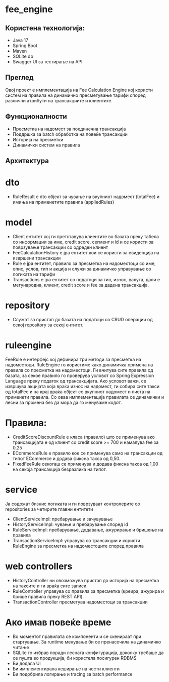 # fee_engine

## Користена технологија:
- Java 17
- Spring Boot 
- Maven
- SQLite db 
- Swagger UI за тестирање на API

## Преглед
Овој проект е имплементација на Fee Calculation Engine кој користи систем на правила на динамично пресметување тарифи
според различни атрибути на трансакциите и клиентите.

## Функционалности
- Пресметка на надомест за поединечна трансакција
- Поддршка за batch обработка на повеќе трансакции 
- Историја на пресметки 
- Динамички систем на правила

## Архитектура 

# dto
- RuleResult e dto објект за чување на вкупниот надомест (totalFee) и имиња на применетите правила (appliedRules)
# model
- Client ентитет кој ги претставува клиентите во базата преку табела со информации за име, credit score, сегмент и id и 
се користи за поврзување трансакции со одреден клиент
- FeeCalculationHistory е jpa ентитет кои се користи за евиденција на извршени трансакции
- Rule е jpa ентитет, правило за пресметка на надоместоци со име, опис, услов, тип и акција и служи за динамичко 
управување со логиката на тарифи
- Transactions е jpa ентитет со податоци за тип, износ, валута, дали е мегународна, клиент, credit score и fee за дадена 
трансакција.
# repository
- Служат за пристап до базата на податоци со CRUD операции од секој repository за секој ентитет.
# ruleengine
FeeRule е интерфејс кој дефинира три методи за пресметка на надоместоци.
RuleEngine го користиме како динамичка примена на правила со пресметка на надоместоци. Ги вчитува сите правила од базата, 
за секое правило го проверува условот со Spring Expression Language преку податок од трансакцијата. 
Ако условот важи, се извршува акцијата која враќа износ на надомест, ги собира сите такси од totalFee и на крај враќа објект
со вкупниот надомест и листа на применети правила.
Со оваа имплементација правилата се динамички и лесни за промена без да мора да го менуваме кодот.
# Правила:
- CreditScoreDiscountRule e класа (правило) што се применува ако трансакцијата е од клиент со credit score >= 700 и 
намалува fee за 0,25
- ECommerceRule e правило кое се применува само на трансакции од типот ECommerce и додава фиксна такса од 0,50.
- FixedFeeRule секогаш се применува и додава фиксна такса од 1,00 на секоја трансакција безразлика на типот.
# service
Ја содржат бизнис логиката и ги поврзуваат контролерите со repositories за четирите главни ентитети
- ClientServiceImpl: пребарување и зачувување 
- HistoryServiceImpl: чување и пребарување според id 
- RuleServiceImpl: пребарување, додавање, ажурирање и бришење на правила
- TransactionServiceImpl: управува со трансакции и користи RuleEngine за пресметка на надоместоците според правила
# web controllers
- HistoryController ни овозможува пристап до историја на пресметка на таксите и ги враќа сите записи.
- RuleController управува со правила за пресметка (креира, ажурира и брише правила преку REST API).
- ТransactionController пресметува надоместоци за трансакции

# Ако имав повеќе време
- Во моментот правилата се компоненти и се скенираат при стартување. За runtime менување би се пренасочила на динамичко читање
- SQLite го избрав поради лесната конфигурација, доколку требаше да се пушта во продукција, би користела посигурен RDBMS
- Би додала UI 
- Би имплементирала кеширање на чести клиенти 
- Би подобрила логирање и tracing за batch performance